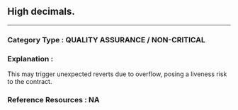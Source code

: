 ##    High decimals.



---

### **Category Type** : QUALITY ASSURANCE / NON-CRITICAL


### **Explanation** : 

 This may trigger unexpected reverts due to overflow, posing a liveness risk to the contract.


### **Reference Resources** : NA
 
